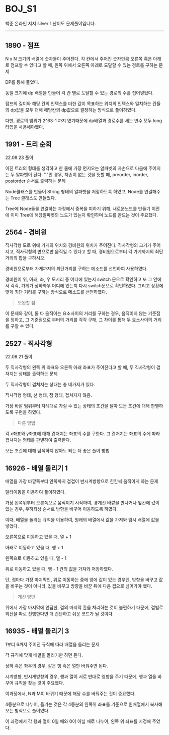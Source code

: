 # BOJ_S1
백준 온라인 저지 silver 1 난이도 문제풀이입니다.

---

## 1890 - 점프

N x N 크기의 배열에 숫자들이 주어진다. 각 칸에서 주어진 숫자만큼 오른쪽 혹은 아래로 점프할 수 있다고 할 때, 왼쪽 위에서 오른쪽 아래로 도달할 수 있는 경로를 구하는 문제

DP를 통해 풀었다.

동일 크기에 dp 배열을 만들어 각 칸 별로 도달할 수 있는 경로의 수를 집어넣었다.

점프의 길이와 해당 칸의 인덱스를 더한 값이 목표하는 위치의 인덱스와 일치하는 칸들의 dp값을 모두 더해 해당칸의 dp값으로 결정하는 방식으로 풀이하였다.

다만, 경로의 범위가 2^63-1 까지 였기때문에 dp배열과 경로수를 세는 변수 모두 long 타입을 사용해야했다.

## 1991 - 트리 순회

22.08.23 풀이

이진 트리의 형태를 생각하고 한 줄에 가장 먼저오는 알파벳의 자손으로 다음에 주어지는 두 알파벳이 된다. "."인 경우, 자손이 없는 것을 뜻할 때, preorder, inorder, postorder 순서로 출력하는 문제

Node클래스를 만들어 String 형태의 알파벳을 저장하도록 하였고, Node를 연결해주는 Tree 클래스도 만들었다.

Tree에 Node들을 연결하는 과정에서 중복을 피하기 위해, 새로운노드를 만들기 이전에 이미 Tree에 해당알파벳의 노드가 있는지 확인하며 노드를 만드는 것이 주요했다. 

## 2564 - 경비원

직사각형 도로 위에 가게의 위치와 경비원의 위치가 주어진다. 직사각형의 크기가 주어지고, 직사각형의 변으로만 움직일 수 있다고 할 때, 경비원으로부터 각 가게까지의 최단거리의 합을 구하시오.

경비원으로부터 가게까지의 최단거리를 구하는 메소드를 선언하여 사용하였다.

경비원이 위, 아래, 좌, 우 모서리 중 어디에 있는지 switch 문으로 확인하고 또 그 안에서 각각, 가게가 상하좌우 어디에 있는지 다시 switch문으로 확인하였다. 그리고 상황에 맞게 최단 거리를 구하는 방식으로 메소드를 선언하였다.

> 보완할 점

이 문제와 같이, 둘 다 움직이는 요소사이의 거리를 구하는 경우, 움직이지 않는 기준점을 정하고, 그 기준점으로 부터의 거리를 각각 구해, 그 차이를 통해 두 요소사이의 거리를 구할 수 있다. 

## 2527 - 직사각형

22.08.21 풀이

두 직사각형의 왼쪽 위 좌표와 오른쪽 아래 좌표가 주어진다고 할 때, 두 직사각형이 겹쳐지는 상태를 출력하는 문제

두 직사각형이 겹쳐지는 상태는 총 네가지가 있다.

직사각형 형태, 선 형태, 점 형태, 겹쳐지지 않음.

가장 바깥 범위부터 차례대로 가질 수 있는 상태의 조건을 달아 모든 조건에 대해 판별하도록 구현을 하였다.

> 다른 방법

각 x좌표와 y좌표에 대해 겹쳐지는 좌표의 수를 구한다. 그 겹쳐지는 좌표의 수에 따라 겹쳐지는 형태를 판별하여 출력한다.

모든 조건에 대해 탐색하지 않아도 되는 더 좋은 풀이 방법

## 16926 - 배열 돌리기 1

배열을 가장 바깥쪽부터 안쪽까지 겹겹이 반시계방향으로 한칸씩 움직이게 하는 문제

델타이동을 이용하여 풀이하였다.

가장 왼쪽위부터 오른쪽으로 움직이기 시작하여, 경계선 바깥을 만나거나 앞칸에 값이 있는 경우, 우하좌상 순서로 방향을 바꾸어 이동하도록 하였다.

이때, 배열을 돌리는 규칙을 이용하여, 원래의 배열에서 값을 가져와 임시 배열에 값을 넣었다.

오른쪽으로 이동하고 있을 때, 열 + 1

아래로 이동하고 있을 때, 행 + 1

왼쪽으로 이동하고 있을 때, 열 - 1

위로 이동하고 있을 때, 행 - 1 칸의 값을 가져와 저장하였다.

단, 겹마다 가장 마지막인, 위로 이동하는 중에 앞에 값이 있는 경우엔, 방향을 바꾸고 값을 바꾸는 것이 아니라, 값을 바꾸고 방향을 바꾼 뒤에 다음 겹으로 넘어가야 했다.

> 개선 방안

위에서 가장 마지막에 언급한, 겹의 마지막 칸을 처리하는 것이 불편하기 때문에, 겹별로 회전을 따로 진행한다면 더 간단하고 쉬운 코드가 될 것이다.

## 16935 - 배열 돌리기 3

1부터 6까지 주어진 규칙에 따라 배열을 돌리는 문제

각 규칙에 맞게 배열을 돌리기만 하면 된다. 

상하 혹은 좌우의 경우, 같은 행 혹은 열만 바꿔주면 된다.

시계방향, 반시계방향의 경우, 행과 열이 서로 반대로 영향을 주기 때문에, 행과 열을 바꾸어 규칙을 찾는 것이 주요했다.

이과정에서, N과 M이 바뀌기 때문에 해당 수를 바꿔주는 것이 중요했다.

4등분으로 나누어, 옮기는 것은 각 4등분의 왼쪽위 좌표를 기준으로 원배열에서 복사해오는 방식으로 풀이였다.

이 과정에서 각 행과 열이 0일 때와 0이 아닐 때로 나누어, 왼쪽 위 좌표를 지정해 주었다.